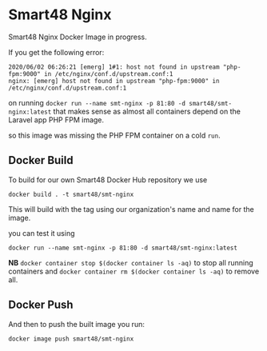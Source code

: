 # Smart48 Nginx

Smart48 Nginx Docker Image in progress.


If you get the following error:

```
2020/06/02 06:26:21 [emerg] 1#1: host not found in upstream "php-fpm:9000" in /etc/nginx/conf.d/upstream.conf:1
nginx: [emerg] host not found in upstream "php-fpm:9000" in /etc/nginx/conf.d/upstream.conf:1
```

on running `docker run --name smt-nginx -p 81:80 -d smart48/smt-nginx:latest` that makes sense as almost all containers depend on the Laravel app PHP FPM image.

so this image was missing the PHP FPM container on a cold `run`.

## Docker Build

To build for our own Smart48 Docker Hub repository we use

```
docker build . -t smart48/smt-nginx
```

This will build with the tag using our organization's name and name for the image.

you can test it using 

```
docker run --name smt-nginx -p 81:80 -d smart48/smt-nginx:latest
```

**NB** `docker container stop $(docker container ls -aq)` to stop all running containers and `docker container rm $(docker container ls -aq)` to remove all.

## Docker Push

And then to push the built image you run:

```
docker image push smart48/smt-nginx
```
